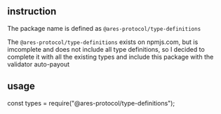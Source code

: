 ## instruction

The package name is defined as `@ares-protocol/type-definitions`

The `@ares-protocol/type-definitions` exists on npmjs.com, but is imcomplete
and does not include all type definitions, so I decided to complete it with all
the existing types and include this package with the validator auto-payout

## usage

const types = require("@ares-protocol/type-definitions");
